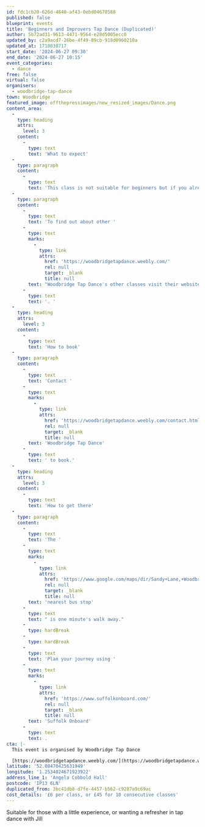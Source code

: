 ```yaml
---
id: fdc1cb20-626d-4840-af43-0ebd04670588
published: false
blueprint: events
title: 'Beginners and Improvers Tap Dance (Duplicated)'
author: 5b72ad31-9613-4471-9564-e28d5005ecc0
updated_by: c2a9acd7-26be-4f49-89cb-918d0960210a
updated_at: 1718030717
start_date: '2024-06-27 09:30'
end_date: '2024-06-27 10:15'
event_categories:
  - dance
free: false
virtual: false
organisers:
  - woodbridge-tap-dance
town: Woodbridge
featured_image: offthepressimages/new_resized_images/Dance.png
content_area:
  -
    type: heading
    attrs:
      level: 3
    content:
      -
        type: text
        text: 'What to expect'
  -
    type: paragraph
    content:
      -
        type: text
        text: 'This class is not suitable for beginners but if you already know a few basic steps and have done some tap before this is the class for you.'
  -
    type: paragraph
    content:
      -
        type: text
        text: 'To find out about other '
      -
        type: text
        marks:
          -
            type: link
            attrs:
              href: 'https://woodbridgetapdance.weebly.com/'
              rel: null
              target: _blank
              title: null
        text: "Woodbridge Tap Dance's other classes visit their website"
      -
        type: text
        text: '. '
  -
    type: heading
    attrs:
      level: 3
    content:
      -
        type: text
        text: 'How to book'
  -
    type: paragraph
    content:
      -
        type: text
        text: 'Contact '
      -
        type: text
        marks:
          -
            type: link
            attrs:
              href: 'https://woodbridgetapdance.weebly.com/contact.html'
              rel: null
              target: _blank
              title: null
        text: 'Woodbridge Tap Dance'
      -
        type: text
        text: ' to book.'
  -
    type: heading
    attrs:
      level: 3
    content:
      -
        type: text
        text: 'How to get there'
  -
    type: paragraph
    content:
      -
        type: text
        text: 'The '
      -
        type: text
        marks:
          -
            type: link
            attrs:
              href: 'https://www.google.com/maps/dir/Sandy+Lane,+Woodbridge+IP13+6LN/Angela+Cobbold+Hall/@52.08457,1.2525377,19z/data=!3m1!4b1!4m14!4m13!1m5!1m1!1s0x47d99ea46dc1d8cb:0xa541723ff1c73cd2!2m2!1d1.253065!2d52.08453!1m5!1m1!1s0x47d99fa5a968bd49:0xe897c30b89ddde7e!2m2!1d1.2533717!2d52.0845864!3e2?entry=ttu'
              rel: null
              target: _blank
              title: null
        text: 'nearest bus stop'
      -
        type: text
        text: " is one minute's walk away."
      -
        type: hardBreak
      -
        type: hardBreak
      -
        type: text
        text: 'Plan your journey using '
      -
        type: text
        marks:
          -
            type: link
            attrs:
              href: 'https://www.suffolkonboard.com/'
              rel: null
              target: _blank
              title: null
        text: 'Suffolk Onboard'
      -
        type: text
        text: .
cta: |-
  This event is organised by Woodbridge Tap Dance

  [https://woodbridgetapdance.weebly.com/](https://woodbridgetapdance.weebly.com/)
latitude: '52.08470425631949'
longitude: '1.2534024671923922'
address_line_1: 'Angela Cobbold Hall'
postcode: 'IP13 6LN'
duplicated_from: 3bc41db8-d7fe-4457-b562-c9287a9c69ac
cost_details: '£6 per class, or £45 for 10 consecutive classes'
---
```

Suitable for those with a little experience, or wanting a refresher in tap dance with Jill